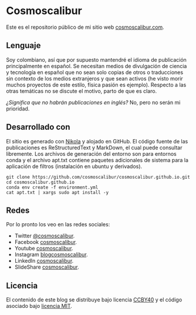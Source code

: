 # Cosmoscalibur

Este es el repositorio público de mi sitio web
[cosmoscalibur.com](https://www.cosmoscalibur.com).  

## Lenguaje

Soy colombiano, así que por supuesto mantendré el idioma de publicación principalmente en español. Se necesitan medios de divulgación de ciencia y tecnología en español que no sean solo copias de otros o traducciones sin contexto de los medios extranjeros y que sean activos (he visto morir muchos proyectos de este estilo, física pasión es ejemplo). Respecto a las otras temáticas no se discute el motivo, parto de que es claro.  

_¿Significa que no habrán publicaciones en inglés?_ No, pero no serán mi prioridad.  

## Desarrollado con

El sitio es generado con [Nikola](https://getnikola.com/) y alojado en GitHub. El código fuente de las
publicaciones es ReStructuredText y MarkDown, el cual puede consultar libremente. Los archivos de generación
del entorno son para entornos conda y el archivo apt.txt contiene paquetes adicionales de sistema para la
aplicación de filtros (instalación en ubuntu y derivados).  

    git clone https://github.com/cosmoscalibur/cosmoscalibur.github.io.git
    cd cosmoscalibur.github.io
    conda env create -f environment.yml
    cat apt.txt | xargs sudo apt install -y

## Redes

Por lo pronto los veo en las redes sociales:  

+   Twitter [@cosmoscalibur](http://www.twitter.com/cosmoscalibur).  
+   Facebook [cosmoscalibur](http://www.facebook.com/cosmoscalibur).  
+   Youtube [cosmoscalibur](https://www.youtube.com/channel/UC3am73vAC7qHgykOF-q06rQ).  
+   Instagram [blogcosmoscalibur](https://www.instagram.com/blogcosmoscalibur/).  
+   LinkedIn [cosmoscalibur](https://co.linkedin.com/in/cosmoscalibur).  
+   SlideShare [cosmoscalibur](www.slideshare.net/cosmoscalibur).  

## Licencia

El contenido de este blog se distribuye bajo licencia [CCBY40](https://creativecommons.org/licenses/by/4.0/deed.es) y el código asociado bajo [licencia MIT](LICENSE).  
